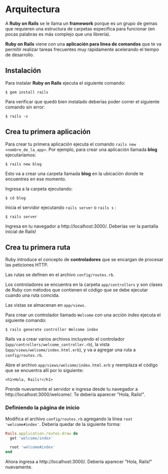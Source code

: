 # Arquitectura

A **Ruby on Rails** se le llama un **framework** porque es un grupo de gemas que requieren una estructura de carpetas específica para funcionar (en pocas palabras es más complejo que una librería).

**Ruby on Rails** viene con una **aplicación para línea de comandos** que te va permitir realizar tareas frecuentes muy rápidamente acelerando el tiempo de desarrollo.

## Instalación

Para instalar **Ruby on Rails** ejecuta el siguiente comando:

```
$ gem install rails
```

Para verificar que quedó bien instalado deberías poder correr el siguiente comando sin error:

```
$ rails -v
```

## Crea tu primera aplicación

Para crear tu primera aplicación ejecuta el comando `rails new <nombre_de_la_app>`. Por ejemplo, para crear una aplicación llamada **blog** ejecutaríamos:

```
$ rails new blog
```

Esto va a crear una carpeta llamada **blog** en la ubicación donde te encuentres en ese momento.

Ingresa a la carpeta ejecutando:

```
$ cd blog
```

Inicia el servidor ejecutando `rails server` o `rails s` :

```
$ rails server
```

Ingresa en tu navegador a http://localhost:3000/. Deberías ver la pantalla inicial de Rails!

## Crea tu primera ruta

Ruby introduce el concepto de **controladores** que se encargan de procesar las peticiones HTTP.

Las rutas se definen en el archivo `config/routes.rb`.

Los controladores se encuentra en la carpeta `app/controllers` y son clases de Ruby con métodos que contienen el código que se debe ejecutar cuando una ruta coincida.

Las vistas se almacenan en `app/views`.

Para crear un controlador llamado `Welcome` con una acción index ejecuta el siguiente comando:

```
$ rails generate controller Welcome index
```

Rails va a crear varios archivos incluyendo el controlador (`app/controllers/welcome_controller.rb`), la vista (`app/views/welcome/index.html.erb`), y va a agregar una ruta a `config/routes.rb`.

Abre el archivo `app/views/welcome/index.html.erb` y reemplaza el código que se encuentra allí por lo siguiente:

```erb
<h1>Hola, Rails!</h1>
```

Prende nuevamente el servidor e ingresa desde tu navegador a http://localhost:3000/welcome/. Te debería aparecer "Hola, Rails!".

### Definiendo la página de inicio

Modifica el archivo `config/routes.rb` agregando la línea `root 'welcome#index'`. Debería quedar de la siguiente forma:

```ruby
Rails.application.routes.draw do
  get 'welcome/index'

  root 'welcome#index'
end
```

Ahora ingresa a http://localhost:3000/. Debería aparecer "Hola, Rails!" nuevamente.
